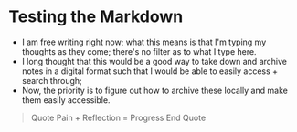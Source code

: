# Testing the Markdown

- I am free writing right now; what this means is that I'm typing my thoughts as they come; there's no filter as to what I type here.
- I long thought that this would be a good way to take down and archive notes in a digital format such that I would be able to easily access + search through;
- Now, the priority is to figure out how to archive these locally and make them easily accessible.


> Quote
Pain + Reflection = Progress
> End Quote